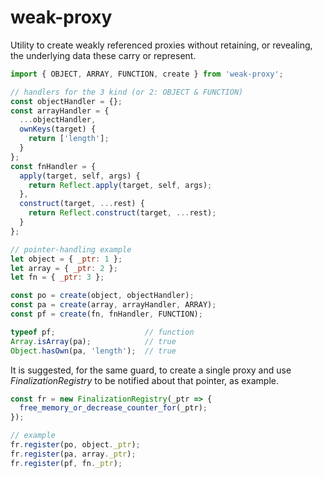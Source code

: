 # weak-proxy

Utility to create weakly referenced proxies without retaining, or revealing, the underlying data these carry or represent.

```js
import { OBJECT, ARRAY, FUNCTION, create } from 'weak-proxy';

// handlers for the 3 kind (or 2: OBJECT & FUNCTION)
const objectHandler = {};
const arrayHandler = {
  ...objectHandler,
  ownKeys(target) {
    return ['length'];
  }
};
const fnHandler = {
  apply(target, self, args) {
    return Reflect.apply(target, self, args);
  },
  construct(target, ...rest) {
    return Reflect.construct(target, ...rest);
  }
};

// pointer-handling example
let object = { _ptr: 1 };
let array = { _ptr: 2 };
let fn = { _ptr: 3 };

const po = create(object, objectHandler);
const pa = create(array, arrayHandler, ARRAY);
const pf = create(fn, fnHandler, FUNCTION);

typeof pf;                    // function
Array.isArray(pa);            // true
Object.hasOwn(pa, 'length');  // true
```

It is suggested, for the same guard, to create a single proxy and use *FinalizationRegistry* to be notified about that pointer, as example.

```js
const fr = new FinalizationRegistry(_ptr => {
  free_memory_or_decrease_counter_for(_ptr);
});

// example
fr.register(po, object._ptr);
fr.register(pa, array._ptr);
fr.register(pf, fn._ptr);
```